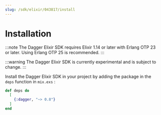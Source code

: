 ```yaml
---
slug: /sdk/elixir/043817/install
---
```


# Installation

:::note
The Dagger Elixir SDK requires Elixir 1.14 or later with Erlang OTP 23 or later. Using Erlang OTP 25 is recommended.
:::

:::warning
The Dagger Elixir SDK is currently experimental and is subject to change.
:::

Install the Dagger Elixir SDK in your project by adding the package in the `deps` function in `mix.exs` :

```elixir
def deps do
  [
    {:dagger, "~> 0.8"}
  ]
end
```
